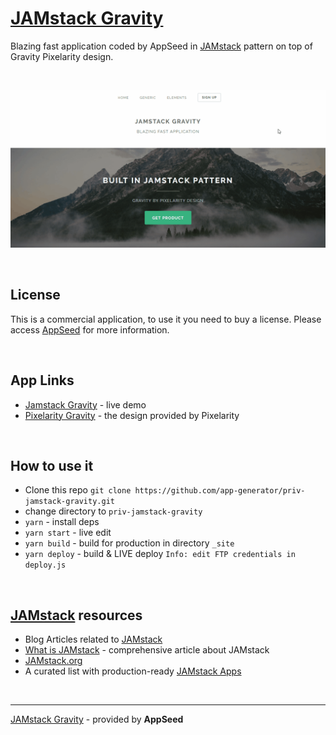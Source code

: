 # [JAMstack Gravity](https://appseed.us/apps/jamstack/jamstack-gravity-pixelarity)

Blazing fast application coded by AppSeed in [JAMstack](https://jamstack.org/) pattern on top of Gravity Pixelarity design.

<br />

![JAMstack Gravity - Gif animated intro.](https://github.com/app-generator/static/blob/master/products/jamstack-gravity-intro.gif?raw=true)

<br />

## License

This is a commercial application, to use it you need to buy a license. Please access [AppSeed](https://appseed.us/pricing) for more information.

<br />

## App Links

- [Jamstack Gravity](https://jamstack-gravity.appseed.us/) - live demo
- [Pixelarity Gravity](https://pixelarity.com/gravity) - the design provided by Pixelarity 

<br />

## How to use it

- Clone this repo `git clone https://github.com/app-generator/priv-jamstack-gravity.git`
- change directory to `priv-jamstack-gravity`
- `yarn` - install deps
- `yarn start` - live edit
- `yarn build` - build for production in directory `_site`
- `yarn deploy` - build & LIVE deploy `Info: edit FTP credentials in deploy.js `

<br />

## [JAMstack](https://jamstack.org/) resources

- Blog Articles related to [JAMstack](https://blog.appseed.us/tag/jamstack/)
- [What is JAMstack](https://blog.appseed.us/what-is-jamstack/) - comprehensive article about JAMstack
- [JAMstack.org](https://jamstack.org/)
- A curated list with production-ready [JAMstack Apps](https://appseed.us/apps/jamstack)

<br />

---
[JAMstack Gravity](https://appseed.us/apps/jamstack/jamstack-gravity-pixelarity) - provided by **AppSeed**
